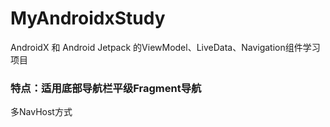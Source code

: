 # MyAndroidxStudy
AndroidX 和 Android Jetpack 的ViewModel、LiveData、Navigation组件学习项目

### 特点：适用底部导航栏平级Fragment导航
多NavHost方式
